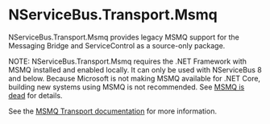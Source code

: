 # NServiceBus.Transport.Msmq

NServiceBus.Transport.Msmq provides legacy MSMQ support for the Messaging Bridge and ServiceControl as a source-only package.

NOTE: NServiceBus.Transport.Msmq requires the .NET Framework with MSMQ installed and enabled locally. It can only be used with NServiceBus 8 and below. Because Microsoft is not making MSMQ available for .NET Core, building new systems using MSMQ is not recommended. See [MSMQ is dead](https://particular.net/blog/msmq-is-dead) for details.

See the [MSMQ Transport documentation](https://docs.particular.net/transports/msmq/) for more information.
